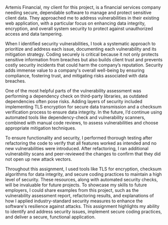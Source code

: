 
Artemis Financial, my client for this project, is a financial services company needing secure, dependable software to manage and protect sensitive client data. They approached me to address vulnerabilities in their existing web application, with a particular focus on enhancing data integrity, encryption, and overall system security to protect against unauthorized access and data tampering.

When I identified security vulnerabilities, I took a systematic approach to prioritize and address each issue, documenting each vulnerability and its mitigation strategy. Coding securely is critical because it not only protects sensitive information from breaches but also builds client trust and prevents costly security incidents that could harm the company’s reputation. Security adds immense value to a company's overall well-being by ensuring compliance, fostering trust, and mitigating risks associated with data breaches.

One of the most helpful parts of the vulnerability assessment was performing a dependency check on third-party libraries, as outdated dependencies often pose risks. Adding layers of security included implementing TLS encryption for secure data transmission and a checksum verification process to ensure data integrity. In the future, I’d continue using automated tools like dependency-check and vulnerability scanners, combined with manual code reviews, to assess vulnerabilities and choose appropriate mitigation techniques.

To ensure functionality and security, I performed thorough testing after refactoring the code to verify that all features worked as intended and no new vulnerabilities were introduced. After refactoring, I ran additional vulnerability scans and peer-reviewed the changes to confirm that they did not open up new attack vectors.

Throughout this assignment, I used tools like TLS for encryption, checksum algorithms for data integrity, and secure coding practices to maintain a high level of security. These resources, along with automated security checks, will be invaluable for future projects. To showcase my skills to future employers, I could share examples from this project, such as the vulnerability assessment report, refactoring results, and explanations of how I applied industry-standard security measures to enhance the software's resilience against attacks. This assignment highlights my ability to identify and address security issues, implement secure coding practices, and deliver a secure, functional application.
